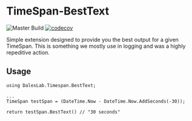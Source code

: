 # TimeSpan-BestText
![Master Build](https://github.com/Dales-Lab/TimeSpan-BestText/workflows/Master%20Build/badge.svg) [![codecov](https://codecov.io/gh/Dales-Lab/TimeSpan-BestText/branch/master/graph/badge.svg)](https://codecov.io/gh/Dales-Lab/TimeSpan-BestText)

Simple extension designed to provide you the best output for a given TimeSpan. This is something we mostly use in logging and was a highly repeditive action.

## Usage
```
using DalesLab.Timespan.BestText;

...
TimeSpan testSpan = (DateTime.Now - DateTime.Now.AddSeconds(-30));

return testSpan.BestText() // "30 seconds"
```
